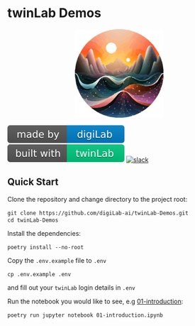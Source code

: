 # twinLab Demos

<p align="center">
    <!-- <img src="./resources/images/logo.svg" width="200" height="200" /> -->
    <img src="./resources/images/twinLab.svg" width="200" height="200"/>
</p>

![digiLab](./resources/images/digiLab_badge.svg)
![twinLab](./resources/images/twinLab_badge.svg)
[![slack](https://img.shields.io/badge/slack-@digilabglobal-purple.svg?logo=slack)](https://digilabglobal.slack.com)

## Quick Start

Clone the repository and change directory to the project root:
```shell
git clone https://github.com/digiLab-ai/twinLab-Demos.git
cd twinLab-Demos
```

Install the dependencies:
```shell
poetry install --no-root
```

Copy the `.env.example` file to `.env` 
```shell
cp .env.example .env
```
and fill out your `twinLab` login details in `.env`

Run the notebook you would like to see, e.g [01-introduction](./01-introduction.ipynb):
```shell
poetry run jupyter notebook 01-introduction.ipynb
```
